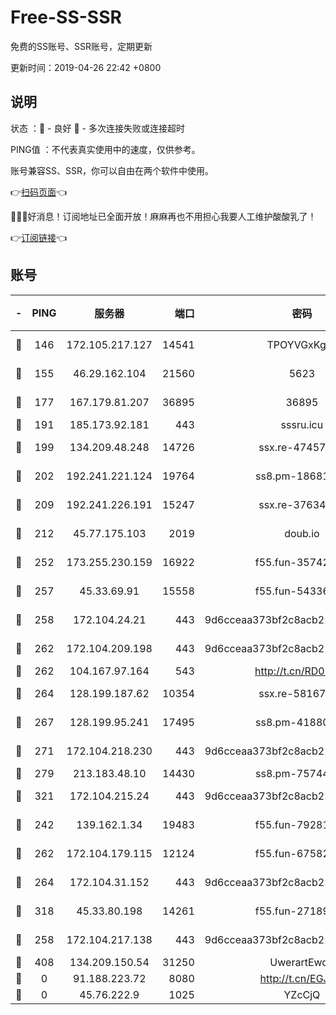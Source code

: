 # Free-SS-SSR

免费的SS账号、SSR账号，定期更新

更新时间：2019-04-26 22:42 +0800

## 说明

状态     ：🙂 - 良好 🙁 - 多次连接失败或连接超时

PING值   ：不代表真实使用中的速度，仅供参考。

账号兼容SS、SSR，你可以自由在两个软件中使用。

👉[扫码页面](https://liesauer.github.io/Free-SS-SSR/)👈

🎉🎉🎉好消息！订阅地址已全面开放！麻麻再也不用担心我要人工维护酸酸乳了！

👉[订阅链接](https://www.liesauer.net/yogurt/subscribe?ACCESS_TOKEN=DAYxR3mMaZAsaqUb)👈

## 账号

|-|PING|服务器|端口|密码|加密方式|区域|
|:----:|:----:|:-----:|-----:|:----:|:----:|:----:|
|🙂|146|172.105.217.127|14541|TPOYVGxKglpi|aes-256-cfb|JP|
|🙂|155|46.29.162.104|21560|5623|aes-128-ctr|RU|
|🙂|177|167.179.81.207|36895|36895|aes-256-cfb|JP|
|🙂|191|185.173.92.181|443|sssru.icu|rc4-md5|RU|
|🙂|199|134.209.48.248|14726|ssx.re-47457092|aes-256-cfb|US|
|🙂|202|192.241.221.124|19764|ss8.pm-18681063|aes-256-cfb|US|
|🙂|209|192.241.226.191|15247|ssx.re-37634241|aes-256-cfb|US|
|🙂|212|45.77.175.103|2019|doub.io|aes-128-ctr|SG|
|🙂|252|173.255.230.159|16922|f55.fun-35742732|aes-256-cfb|US|
|🙂|257|45.33.69.91|15558|f55.fun-54336919|aes-256-cfb|US|
|🙂|258|172.104.24.21|443|9d6cceaa373bf2c8acb22e60b6a58be6|aes-256-cfb|US|
|🙂|262|172.104.209.198|443|9d6cceaa373bf2c8acb22e60b6a58be6|aes-256-cfb|US|
|🙂|262|104.167.97.164|543|http://t.cn/RD0D7sx|rc4-md5|CA|
|🙂|264|128.199.187.62|10354|ssx.re-58167399|aes-256-cfb|SG|
|🙂|267|128.199.95.241|17495|ss8.pm-41880912|aes-256-cfb|SG|
|🙂|271|172.104.218.230|443|9d6cceaa373bf2c8acb22e60b6a58be6|aes-256-cfb|US|
|🙂|279|213.183.48.10|14430|ss8.pm-75744161|rc4-md5|RU|
|🙂|321|172.104.215.24|443|9d6cceaa373bf2c8acb22e60b6a58be6|aes-256-cfb|US|
|🙂|242|139.162.1.34|19483|f55.fun-79281835|aes-256-cfb|SG|
|🙂|262|172.104.179.115|12124|f55.fun-67582155|aes-256-cfb|SG|
|🙂|264|172.104.31.152|443|9d6cceaa373bf2c8acb22e60b6a58be6|aes-256-cfb|US|
|🙂|318|45.33.80.198|14261|f55.fun-27189216|aes-256-cfb|US|
|🙁|258|172.104.217.138|443|9d6cceaa373bf2c8acb22e60b6a58be6|aes-256-cfb|US|
|🙁|408|134.209.150.54|31250|UwerartEwqe|chacha20|IN|
|🙁|0|91.188.223.72|8080|http://t.cn/EGJIyrl|rc4-md5|RU|
|🙁|0|45.76.222.9|1025|YZcCjQ|rc4-md5|JP|
